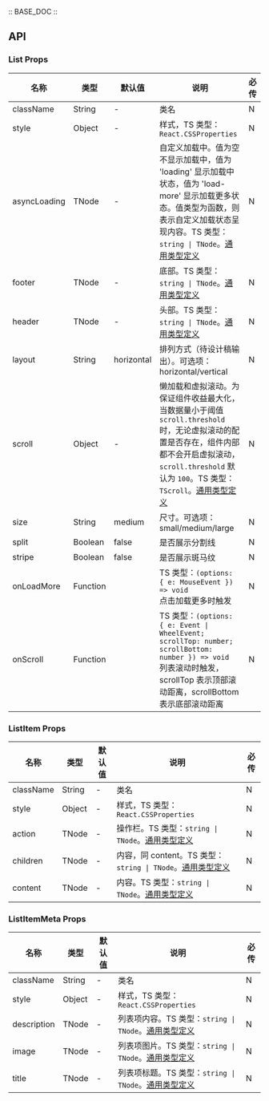 :: BASE_DOC ::

## API
### List Props

名称 | 类型 | 默认值 | 说明 | 必传
-- | -- | -- | -- | --
className | String | - | 类名 | N
style | Object | - | 样式，TS 类型：`React.CSSProperties` | N
asyncLoading | TNode | - | 自定义加载中。值为空不显示加载中，值为 'loading' 显示加载中状态，值为 'load-more' 显示加载更多状态。值类型为函数，则表示自定义加载状态呈现内容。TS 类型：`string \| TNode`。[通用类型定义](https://github.com/Tencent/tdesign-react/blob/develop/packages/components/common.ts) | N
footer | TNode | - | 底部。TS 类型：`string \| TNode`。[通用类型定义](https://github.com/Tencent/tdesign-react/blob/develop/packages/components/common.ts) | N
header | TNode | - | 头部。TS 类型：`string \| TNode`。[通用类型定义](https://github.com/Tencent/tdesign-react/blob/develop/packages/components/common.ts) | N
layout | String | horizontal | 排列方式（待设计稿输出）。可选项：horizontal/vertical | N
scroll | Object | - | 懒加载和虚拟滚动。为保证组件收益最大化，当数据量小于阈值 `scroll.threshold` 时，无论虚拟滚动的配置是否存在，组件内部都不会开启虚拟滚动，`scroll.threshold` 默认为 `100`。TS 类型：`TScroll`。[通用类型定义](https://github.com/Tencent/tdesign-react/blob/develop/packages/components/common.ts) | N
size | String | medium | 尺寸。可选项：small/medium/large | N
split | Boolean | false | 是否展示分割线 | N
stripe | Boolean | false | 是否展示斑马纹 | N
onLoadMore | Function |  | TS 类型：`(options: { e: MouseEvent }) => void`<br/>点击加载更多时触发 | N
onScroll | Function |  | TS 类型：`(options: { e: Event \| WheelEvent; scrollTop: number; scrollBottom: number }) => void`<br/>列表滚动时触发，scrollTop 表示顶部滚动距离，scrollBottom 表示底部滚动距离 | N

### ListItem Props

名称 | 类型 | 默认值 | 说明 | 必传
-- | -- | -- | -- | --
className | String | - | 类名 | N
style | Object | - | 样式，TS 类型：`React.CSSProperties` | N
action | TNode | - | 操作栏。TS 类型：`string \| TNode`。[通用类型定义](https://github.com/Tencent/tdesign-react/blob/develop/packages/components/common.ts) | N
children | TNode | - | 内容，同 content。TS 类型：`string \| TNode`。[通用类型定义](https://github.com/Tencent/tdesign-react/blob/develop/packages/components/common.ts) | N
content | TNode | - | 内容。TS 类型：`string \| TNode`。[通用类型定义](https://github.com/Tencent/tdesign-react/blob/develop/packages/components/common.ts) | N

### ListItemMeta Props

名称 | 类型 | 默认值 | 说明 | 必传
-- | -- | -- | -- | --
className | String | - | 类名 | N
style | Object | - | 样式，TS 类型：`React.CSSProperties` | N
description | TNode | - | 列表项内容。TS 类型：`string \| TNode`。[通用类型定义](https://github.com/Tencent/tdesign-react/blob/develop/packages/components/common.ts) | N
image | TNode | - | 列表项图片。TS 类型：`string \| TNode`。[通用类型定义](https://github.com/Tencent/tdesign-react/blob/develop/packages/components/common.ts) | N
title | TNode | - | 列表项标题。TS 类型：`string \| TNode`。[通用类型定义](https://github.com/Tencent/tdesign-react/blob/develop/packages/components/common.ts) | N
